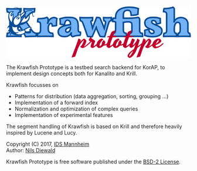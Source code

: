 ![Krawfish Prototype](https://raw.githubusercontent.com/KorAP/Krawfish-Prototype/master/misc/krawfish-prototype.png)

The Krawfish Prototype is a testbed search backend for KorAP,
to implement design concepts both for Kanalito and Krill.

Krawfish focusses on
- Patterns for distribution
  (data aggregation, sorting, grouping ...)
- Implementation of a forward index
- Normalization and optimization of complex queries
- Implementation of experimental features

The segment handling of Krawfish is based on Krill and therefore
heavily inspired by Lucene and Lucy.

Copyright (C) 2017, [IDS Mannheim](http://www.ids-mannheim.de/)<br>
Author: [Nils Diewald](http://nils-diewald.de/)

Krawfish Prototype is free software published under the
[BSD-2 License](https://raw.githubusercontent.com/KorAP/Kalamar/master/LICENSE).